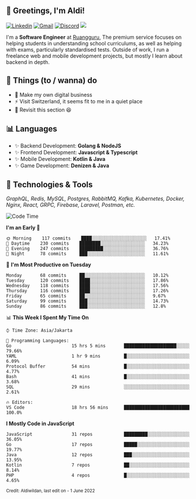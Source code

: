 <!-- Greetings -->
## 👋 Greetings, I'm Aldi!

<!-- Social Media -->
[![Linkedin](https://img.shields.io/badge/-aldiwildan-blue?style=flat&logo=Linkedin&logoColor=white)](https://www.linkedin.com/in/aldiwildan/)
[![Gmail](https://img.shields.io/badge/-aldiwild77@gmail.com-c14438?style=flat&logo=Gmail&logoColor=white)](mailto:aldiwild77@gmail.com)
[![Discord](https://img.shields.io/badge/-Chroma-5663F7?style=flat&logo=Discord&logoColor=white)](https://discord.gg/BUxraQ8)
![](https://komarev.com/ghpvc/?username=aldiwildan77&label=Visitor&color=2bbc8a)

<!-- Introduction -->
I'm a **Software Engineer** at [Ruangguru](https://ruangguru.com), The premium service focuses on helping students in understanding school curriculums, as well as helping with exams, particularly standardised tests. Outside of work, I run a freelance web and mobile development projects, but mostly I learn about backend in depth.

## 📃 Things (to / wanna) do
- 🐝 Make my own digital business
- ⚡ Visit Switzerland, it seems fit to me in a quiet place
- 🌱 Revisit this section 😆

## 📊 Languages
- ✨ Backend Development: **Golang & NodeJS**
- ✨ Frontend Development: **Javascript & Typescript**
- ✨ Mobile Development: **Kotlin & Java**
- ✨ Game Development: **Denizen & Java**

## 🔧 Technologies & Tools
*GraphQL, Redis, MySQL, Postgres, RabbitMQ, Kafka, Kubernetes, Docker, Nginx, React, GRPC, Firebase, Laravel, Postman, etc.*

<!--START_SECTION:waka-->
![Code Time](http://img.shields.io/badge/Code%20Time-783%20hrs%2038%20mins-blue)

**I'm an Early 🐤** 

```text
🌞 Morning    117 commits    ████░░░░░░░░░░░░░░░░░░░░░   17.41% 
🌆 Daytime    230 commits    ████████░░░░░░░░░░░░░░░░░   34.23% 
🌃 Evening    247 commits    █████████░░░░░░░░░░░░░░░░   36.76% 
🌙 Night      78 commits     ███░░░░░░░░░░░░░░░░░░░░░░   11.61%

```
📅 **I'm Most Productive on Tuesday** 

```text
Monday       68 commits     ██░░░░░░░░░░░░░░░░░░░░░░░   10.12% 
Tuesday      120 commits    ████░░░░░░░░░░░░░░░░░░░░░   17.86% 
Wednesday    118 commits    ████░░░░░░░░░░░░░░░░░░░░░   17.56% 
Thursday     116 commits    ████░░░░░░░░░░░░░░░░░░░░░   17.26% 
Friday       65 commits     ██░░░░░░░░░░░░░░░░░░░░░░░   9.67% 
Saturday     99 commits     ███░░░░░░░░░░░░░░░░░░░░░░   14.73% 
Sunday       86 commits     ███░░░░░░░░░░░░░░░░░░░░░░   12.8%

```


📊 **This Week I Spent My Time On** 

```text
⌚︎ Time Zone: Asia/Jakarta

💬 Programming Languages: 
Go                       15 hrs 5 mins       ████████████████████░░░░░   79.66% 
YAML                     1 hr 9 mins         █░░░░░░░░░░░░░░░░░░░░░░░░   6.09% 
Protocol Buffer          54 mins             █░░░░░░░░░░░░░░░░░░░░░░░░   4.77% 
Bash                     41 mins             █░░░░░░░░░░░░░░░░░░░░░░░░   3.68% 
SQL                      29 mins             ░░░░░░░░░░░░░░░░░░░░░░░░░   2.61%

🔥 Editors: 
VS Code                  18 hrs 56 mins      █████████████████████████   100.0%

```

**I Mostly Code in JavaScript** 

```text
JavaScript               31 repos            █████████░░░░░░░░░░░░░░░░   36.05% 
Go                       17 repos            █████░░░░░░░░░░░░░░░░░░░░   19.77% 
Java                     12 repos            ███░░░░░░░░░░░░░░░░░░░░░░   13.95% 
Kotlin                   7 repos             ██░░░░░░░░░░░░░░░░░░░░░░░   8.14% 
PHP                      4 repos             █░░░░░░░░░░░░░░░░░░░░░░░░   4.65%

```



<!--END_SECTION:waka-->

<sub>Credit: Aldiwildan, last edit on - 1 June 2022</sub>
